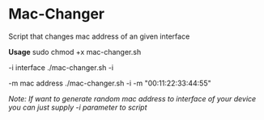 # Mac-Changer
Script that changes mac address of an given interface

**Usage**
sudo chmod +x mac-changer.sh

-i interface
./mac-changer.sh -i <interface-name>

-m mac address
./mac-changer.sh -i <interface-name> -m "00:11:22:33:44:55"

_Note: If want to generate random mac address to interface of your device you can just supply -i parameter to script_
